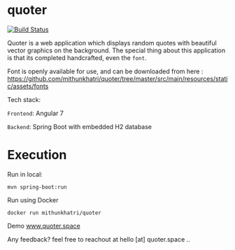 # quoter 
[![Build Status](https://travis-ci.org/mithunkhatri/quoter.svg?branch=master)](https://travis-ci.org/mithunkhatri/quoter)

Quoter is a web application which displays random quotes with beautiful vector graphics on the background.
The special thing about this application is that its completed handcrafted, even the `font`.


Font is openly available for use, and can be downloaded from here : https://github.com/mithunkhatri/quoter/tree/master/src/main/resources/static/assets/fonts

Tech stack:

`Frontend`: Angular 7

`Backend`: Spring Boot with embedded H2 database



# Execution

Run in local:

`mvn spring-boot:run`

Run using Docker

`docker run mithunkhatri/quoter`

Demo www.quoter.space

Any feedback? feel free to reachout at hello [at] quoter.space
..
